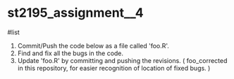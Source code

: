 # st2195_assignment__4

#list
1. Commit/Push the code below as a file called 'foo.R'.
2. Find and fix all the bugs in the code.
3. Update 'foo.R' by committing and pushing the revisions. 
( foo_corrected in this repository, for easier recognition of location of fixed bugs. )
